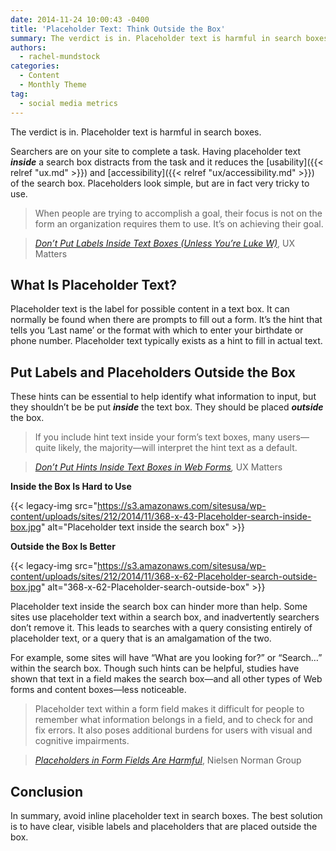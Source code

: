 ```yaml
---
date: 2014-11-24 10:00:43 -0400
title: 'Placeholder Text: Think Outside the Box'
summary: The verdict is in. Placeholder text is harmful in search boxes. Searchers are on your site to complete a task. Having placeholder text inside a search box distracts from the task and it reduces the usability and accessibility of the search box. Placeholders look simple, but are in fact very tricky to use. When people
authors:
  - rachel-mundstock
categories:
  - Content
  - Monthly Theme
tag:
  - social media metrics
---
```


The verdict is in. Placeholder text is harmful in search boxes.

Searchers are on your site to complete a task. Having placeholder text **_inside_** a search box distracts from the task and it reduces the [usability]({{< relref "ux.md" >}}) and [accessibility]({{< relref "ux/accessibility.md" >}}) of the search box. Placeholders look simple, but are in fact very tricky to use.

> When people are trying to accomplish a goal, their focus is not on the form an organization requires them to use. It’s on achieving their goal.
  
> [_Don’t Put Labels Inside Text Boxes (Unless You’re Luke W)_](http://www.uxmatters.com/mt/archives/2013/02/dont-put-labels-inside-text-boxes-unless-youre-luke-w.php), UX Matters

## What Is Placeholder Text?

Placeholder text is the label for possible content in a text box. It can normally be found when there are prompts to fill out a form. It’s the hint that tells you ‘Last name’ or the format with which to enter your birthdate or phone number. Placeholder text typically exists as a hint to fill in actual text.

## Put Labels and Placeholders Outside the Box

These hints can be essential to help identify what information to input, but they shouldn&#8217;t be be put **_inside_** the text box. They should be placed _**outside**_ the box.

> If you include hint text inside your form’s text boxes, many users—quite likely, the majority—will interpret the hint text as a default.
  
> _[Don’t Put Hints Inside Text Boxes in Web Forms](http://www.uxmatters.com/mt/archives/2010/03/dont-put-hints-inside-text-boxes-in-web-forms.php),_ UX Matters

**Inside the Box Is Hard to Use**

{{< legacy-img src="https://s3.amazonaws.com/sitesusa/wp-content/uploads/sites/212/2014/11/368-x-43-Placeholder-search-inside-box.jpg" alt="Placeholder text inside the search box" >}}

**Outside the Box Is Better**

{{< legacy-img src="https://s3.amazonaws.com/sitesusa/wp-content/uploads/sites/212/2014/11/368-x-62-Placeholder-search-outside-box.jpg" alt="368-x-62-Placeholder-search-outside-box" >}}

Placeholder text inside the search box can hinder more than help. Some sites use placeholder text within a search box, and inadvertently searchers don’t remove it. This leads to searches with a query consisting entirely of placeholder text, or a query that is an amalgamation of the two.

For example, some sites will have “What are you looking for?” or “Search…” within the search box. Though such hints can be helpful, studies have shown that text in a field makes the search box—and all other types of Web forms and content boxes—less noticeable.

> Placeholder text within a form field makes it difficult for people to remember what information belongs in a field, and to check for and fix errors. It also poses additional burdens for users with visual and cognitive impairments.
  
> [_Placeholders in Form Fields Are Harmful_](http://www.nngroup.com/articles/form-design-placeholders/), Nielsen Norman Group

## Conclusion

In summary, avoid inline placeholder text in search boxes. The best solution is to have clear, visible labels and placeholders that are placed outside the box.